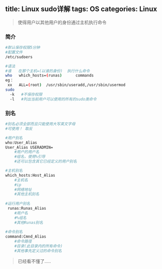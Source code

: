 title: Linux sudo详解
tags: OS
categories: Linux
---
> 使得用户以其他用户的身份通过主机执行命令

### 简介
```bash
#默认保存权限5分钟
#配置文件
/etc/sudoers

#语法
#谁   在那个主机=(以谁的身份)  执行什么命令
who   which_hosts=(runas)      commands  
eg：
 xx   ALL=(root)  /usr/sbin/useradd,/usr/sbin/usermod
sudo
  -k   #不保存权限
  -l   #列出当前用户可以使用的所有的sudo类命令
```
<!-- more -->

### 别名
```bash
#别名必须全部而且只能使用大写英文字母
#可使用！ 取反

#用户别名
who:User_Alias
User_Alias USERADMIN=
    #用户的用户名
    #组名，使用%引导
    #还可以包含其它已经定义的用户别名

#主机别名
which_hosts:Host_Alias
    #主机名
    #ip
    #网络地址
    #其他主机别名
    
#运行用户别名
 runas:Runas_Alias
    #用户名
    #%组名
    #其他Runas别名
    
#命令别名
command:Cmnd_Alias
    #命令路径
    #目录(此目录内的所有命令)
    #其他事先定义过的命令别名
```

> 已经看不懂了.....
